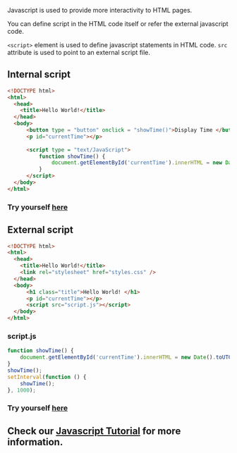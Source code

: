 Javascript is used to provide more interactivity to HTML pages.

You can define script in the HTML code itself or refer the external javascript code.

`<script>` element is used to define javascript statements in HTML code. `src` attribute is used to point to an external script file.

## Internal script

```html
<!DOCTYPE html>
<html>
  <head>
    <title>Hello World!</title>
  </head>
  <body>
      <button type = "button" onclick = "showTime()">Display Time </button>
      <p id="currentTime"></p>
      
      <script type = "text/JavaScript">
          function showTime() {
	          document.getElementById('currentTime').innerHTML = new Date().toUTCString();
          }
      </script>
  </body>
</html>
```
### Try yourself [here](https://onecompiler.com/html/3vw3c49hj)

## External script

```html
<!DOCTYPE html>
<html>
  <head>
    <title>Hello World!</title>
    <link rel="stylesheet" href="styles.css" />
  </head>
  <body>
      <h1 class="title">Hello World! </h1>
      <p id="currentTime"></p>
      <script src="script.js"></script>
  </body>
</html>
```

### script.js

```js
function showTime() {
	document.getElementById('currentTime').innerHTML = new Date().toUTCString();
}
showTime();
setInterval(function () {
	showTime();
}, 1000);
```
### Try yourself [here](https://onecompiler.com/html)

## Check our [Javascript Tutorial](https://onecompiler.com/tutorials/javascript) for more information.
